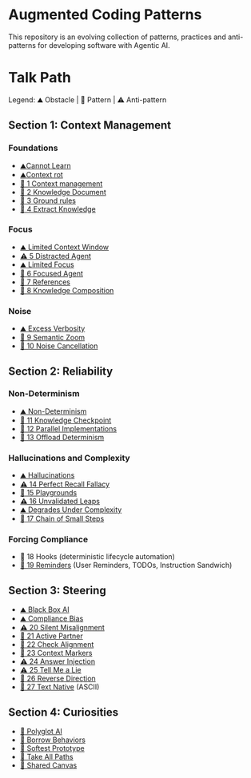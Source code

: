 # Augmented Coding Patterns
This repository is an evolving collection of patterns, practices and anti-patterns for developing software with Agentic AI.

# Talk Path

Legend: ⛰ Obstacle | 🧩 Pattern | ⚠️ Anti-pattern

## Section 1: Context Management
### Foundations
- [⛰️Cannot Learn](patterns/obstacles/cannot-learn.md)
- [⛰️Context rot](patterns/obstacles/context-rot.md)
- [🧩 1 Context management](patterns/patterns/context-management.md)
- [🧩 2 Knowledge Document](patterns/patterns/knowledge-document.md)
- [🧩 3 Ground rules](patterns/patterns/ground-rules.md)
- [🧩 4 Extract Knowledge](patterns/patterns/extract-knowledge.md)

### Focus
- [⛰️ Limited Context Window](patterns/obstacles/limited-context-window.md)
- [⚠️ 5 Distracted Agent](patterns/anti-patterns/distracted-agent.md)
- [⛰️ Limited Focus](patterns/obstacles/limited-focus.md)
- [🧩 6 Focused Agent](patterns/patterns/focused-agent.md)
- [🧩 7 References](patterns/patterns/references.md)
- [🧩 8 Knowledge Composition](patterns/patterns/knowledge-composition.md)

### Noise
- [⛰️ Excess Verbosity](patterns/obstacles/excess-verbosity.md)
- [🧩 9 Semantic Zoom](patterns/patterns/semantic-zoom.md)
- [🧩 10 Noise Cancellation](patterns/patterns/noise-cancellation.md)

## Section 2: Reliability
### Non-Determinism
- [⛰️ Non-Determinism](patterns/obstacles/non-determinism.md)
- [🧩 11 Knowledge Checkpoint](patterns/patterns/knowledge-checkpoint.md)
- [🧩 12 Parallel Implementations](patterns/patterns/parallel-implementations.md)
- [🧩 13 Offload Determinism](patterns/patterns/offload-deterministic.md)

### Hallucinations and Complexity
- [⛰️ Hallucinations](patterns/obstacles/hallucinations.md)
- [⚠️ 14 Perfect Recall Fallacy](patterns/anti-patterns/perfect-recall-fallacy.md)
- [🧩 15 Playgrounds](patterns/patterns/playgrounds.md)
- [⚠️ 16 Unvalidated Leaps](patterns/anti-patterns/unvalidated-leaps.md)
- [⛰️ Degrades Under Complexity](patterns/obstacles/degrades-under-complexity.md)
- [🧩 17 Chain of Small Steps](patterns/patterns/chain-of-small-steps.md)

### Forcing Compliance
- 🧩 18 Hooks (deterministic lifecycle automation)
- [🧩 19 Reminders](patterns/patterns/reminders.md) (User Reminders, TODOs, Instruction Sandwich)

## Section 3: Steering
- [⛰️ Black Box AI](patterns/obstacles/black-box-ai.md)
- [⛰️ Compliance Bias](patterns/obstacles/compliance-bias.md)
- [⚠️ 20 Silent Misalignment](patterns/anti-patterns/silent-misalignment.md)
- [🧩 21 Active Partner](patterns/patterns/active-partner.md)
- [🧩 22 Check Alignment](patterns/patterns/check-alignment.md)
- [🧩 23 Context Markers](patterns/patterns/context-markers.md)
- [⚠️ 24 Answer Injection](patterns/anti-patterns/answer-injection.md)
- [⚠️ 25 Tell Me a Lie](patterns/anti-patterns/tell-me-a-lie.md)
- [🧩 26 Reverse Direction](patterns/patterns/reverse-direction.md)
- [🧩 27 Text Native](patterns/patterns/text-native.md) (ASCII)

## Section 4: Curiosities
- [🧩 Polyglot AI](patterns/patterns/polyglot-ai.md)
- [🧩 Borrow Behaviors](patterns/patterns/borrow-behaviors.md)
- [🧩 Softest Prototype](patterns/patterns/softest-prototype.md)
- [🧩 Take All Paths](patterns/patterns/take-all-paths.md)
- [🧩 Shared Canvas](patterns/patterns/shared-canvas.md)